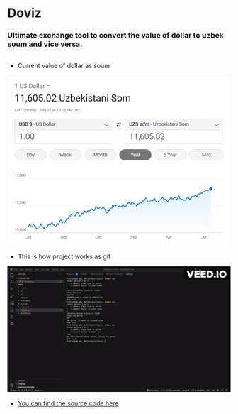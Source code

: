 # Doviz
### Ultimate exchange tool to convert the value of dollar to uzbek soum and vice versa.
##
* Current value of dollar as soum 


![!\[Alt text\](./Assets/Images/image.png)](Assets/Images/image.png)

* This is how project works as gif



![\[Vide experience\](c:/Users/zzrxm/Videos/IMG_2521.MOV)](<Assets/Images/ezgif.com-video-to-gif (1).gif>)

* [You can find the source code here](https://github.com/Aziz7574/Doviz)